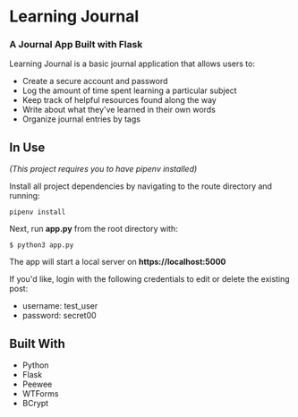# Learning Journal
### A Journal App Built with Flask

Learning Journal is a basic journal application that allows users to:

- Create a secure account and password
- Log the amount of time spent learning a particular subject
- Keep track of helpful resources found along the way
- Write about what they've learned in their own words
- Organize journal entries by tags

## In Use

*(This project requires you to have pipenv installed)*

Install all project dependencies by navigating to the route directory and running:
```
pipenv install
```

Next, run **app.py** from the root directory with:
```
$ python3 app.py
```

The app will start a local server on **https://localhost:5000**

If you'd like, login with the following credentials to edit or delete the existing post:
- username: test_user
- password: secret00

## Built With

- Python
- Flask
- Peewee
- WTForms
- BCrypt
